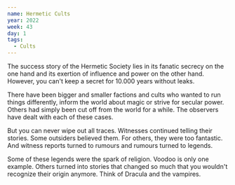 ```yaml
---
name: Hermetic Cults
year: 2022
week: 43
day: 1
tags:
  - Cults
---
```


The success story of the Hermetic Society lies in its fanatic secrecy on the one
hand and its exertion of influence and power on the other hand. However, you
can't keep a secret for 10.000 years without leaks.

There have been bigger and smaller factions and cults who wanted to run things
differently, inform the world about magic or strive for secular power. Others
had simply been cut off from the world for a while. The observers have dealt
with each of these cases.

But you can never wipe out all traces. Witnesses continued telling their
stories. Some outsiders believed them. For others, they were too fantastic. And
witness reports turned to rumours and rumours turned to legends.

Some of these legends were the spark of religion. Voodoo is only one example.
Others turned into stories that changed so much that you wouldn't recognize
their origin anymore. Think of Dracula and the vampires.
